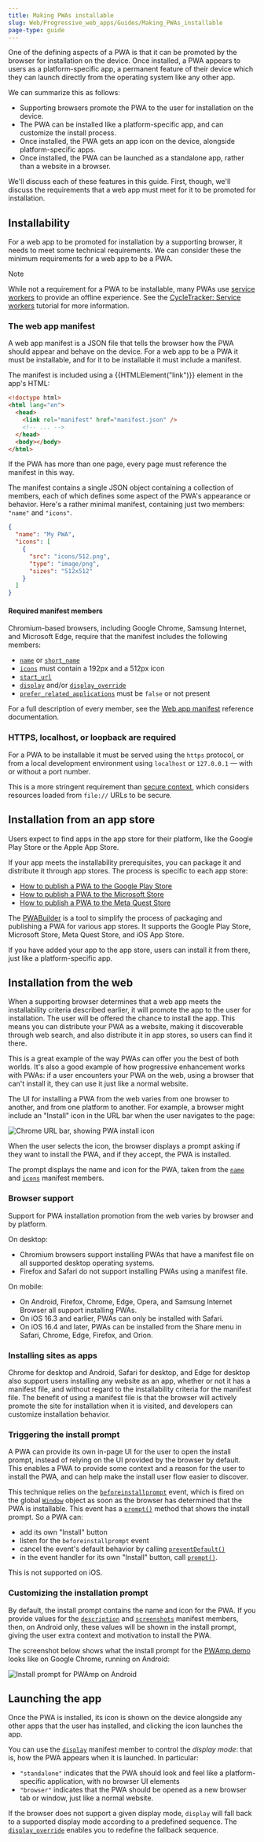 ```yaml
---
title: Making PWAs installable
slug: Web/Progressive_web_apps/Guides/Making_PWAs_installable
page-type: guide
---
```




One of the defining aspects of a PWA is that it can be promoted by the browser for installation on the device. Once installed, a PWA appears to users as a platform-specific app, a permanent feature of their device which they can launch directly from the operating system like any other app.

We can summarize this as follows:

- Supporting browsers promote the PWA to the user for installation on the device.
- The PWA can be installed like a platform-specific app, and can customize the install process.
- Once installed, the PWA gets an app icon on the device, alongside platform-specific apps.
- Once installed, the PWA can be launched as a standalone app, rather than a website in a browser.

We'll discuss each of these features in this guide. First, though, we'll discuss the requirements that a web app must meet for it to be promoted for installation.

## Installability

For a web app to be promoted for installation by a supporting browser, it needs to meet some technical requirements. We can consider these the minimum requirements for a web app to be a PWA.

> [!NOTE]
> While not a requirement for a PWA to be installable, many PWAs use [service workers](/Web/API/Service_Worker_API) to provide an offline experience.
> See the [CycleTracker: Service workers](/Web/Progressive_web_apps/Tutorials/CycleTracker/Service_workers) tutorial for more information.

### The web app manifest

A web app manifest is a JSON file that tells the browser how the PWA should appear and behave on the device. For a web app to be a PWA it must be installable, and for it to be installable it must include a manifest.

The manifest is included using a {{HTMLElement("link")}} element in the app's HTML:

```html
<!doctype html>
<html lang="en">
  <head>
    <link rel="manifest" href="manifest.json" />
    <!-- ... -->
  </head>
  <body></body>
</html>
```

If the PWA has more than one page, every page must reference the manifest in this way.

The manifest contains a single JSON object containing a collection of members, each of which defines some aspect of the PWA's appearance or behavior. Here's a rather minimal manifest, containing just two members: `"name"` and `"icons"`.

```json
{
  "name": "My PWA",
  "icons": [
    {
      "src": "icons/512.png",
      "type": "image/png",
      "sizes": "512x512"
    }
  ]
}
```

#### Required manifest members

Chromium-based browsers, including Google Chrome, Samsung Internet, and Microsoft Edge, require that the manifest includes the following members:

- [`name`](/Web/Manifest/name) or [`short_name`](/Web/Manifest/short_name)
- [`icons`](/Web/Manifest/icons) must contain a 192px and a 512px icon
- [`start_url`](/Web/Manifest/start_url)
- [`display`](/Web/Manifest/display) and/or [`display_override`](/Web/Manifest/display_override)
- [`prefer_related_applications`](/Web/Manifest/prefer_related_applications) must be `false` or not present

For a full description of every member, see the [Web app manifest](/Web/Manifest) reference documentation.

### HTTPS, localhost, or loopback are required

For a PWA to be installable it must be served using the `https` protocol, or from a local development environment using `localhost` or `127.0.0.1` — with or without a port number.

This is a more stringent requirement than [secure context](/Web/Security/Secure_Contexts), which considers resources loaded from `file://` URLs to be secure.

## Installation from an app store

Users expect to find apps in the app store for their platform, like the Google Play Store or the Apple App Store.

If your app meets the installability prerequisites, you can package it and distribute it through app stores. The process is specific to each app store:

- [How to publish a PWA to the Google Play Store](https://chromeos.dev/en/publish/pwa-in-play)
- [How to publish a PWA to the Microsoft Store](https://learn.microsoft.com/en-us/microsoft-edge/progressive-web-apps-chromium/how-to/microsoft-store)
- [How to publish a PWA to the Meta Quest Store](https://developers.meta.com/horizon/documentation/web/pwa-submit-app/)

The [PWABuilder](https://docs.pwabuilder.com/#/builder/quick-start) is a tool to simplify the process of packaging and publishing a PWA for various app stores. It supports the Google Play Store, Microsoft Store, Meta Quest Store, and iOS App Store.

If you have added your app to the app store, users can install it from there, just like a platform-specific app.

## Installation from the web

When a supporting browser determines that a web app meets the installability criteria described earlier, it will promote the app to the user for installation. The user will be offered the chance to install the app. This means you can distribute your PWA as a website, making it discoverable through web search, and also distribute it in app stores, so users can find it there.

This is a great example of the way PWAs can offer you the best of both worlds. It's also a good example of how progressive enhancement works with PWAs: if a user encounters your PWA on the web, using a browser that can't install it, they can use it just like a normal website.

The UI for installing a PWA from the web varies from one browser to another, and from one platform to another. For example, a browser might include an "Install" icon in the URL bar when the user navigates to the page:

![Chrome URL bar, showing PWA install icon](pwa-install.png)

When the user selects the icon, the browser displays a prompt asking if they want to install the PWA, and if they accept, the PWA is installed.

The prompt displays the name and icon for the PWA, taken from the [`name`](/Web/Manifest/name) and [`icons`](/Web/Manifest/icons) manifest members.

### Browser support

Support for PWA installation promotion from the web varies by browser and by platform.

On desktop:

- Chromium browsers support installing PWAs that have a manifest file on all supported desktop operating systems.
- Firefox and Safari do not support installing PWAs using a manifest file.

On mobile:

- On Android, Firefox, Chrome, Edge, Opera, and Samsung Internet Browser all support installing PWAs.
- On iOS 16.3 and earlier, PWAs can only be installed with Safari.
- On iOS 16.4 and later, PWAs can be installed from the Share menu in Safari, Chrome, Edge, Firefox, and Orion.

### Installing sites as apps

Chrome for desktop and Android, Safari for desktop, and Edge for desktop also support users installing any website as an app, whether or not it has a manifest file, and without regard to the installability criteria for the manifest file.
The benefit of using a manifest file is that the browser will actively promote the site for installation when it is visited, and developers can customize installation behavior.

### Triggering the install prompt

A PWA can provide its own in-page UI for the user to open the install prompt, instead of relying on the UI provided by the browser by default. This enables a PWA to provide some context and a reason for the user to install the PWA, and can help make the install user flow easier to discover.

This technique relies on the [`beforeinstallprompt`](/Web/API/Window/beforeinstallprompt_event) event, which is fired on the global [`Window`](/Web/API/Window) object as soon as the browser has determined that the PWA is installable. This event has a [`prompt()`](/Web/API/BeforeInstallPromptEvent/prompt) method that shows the install prompt. So a PWA can:

- add its own "Install" button
- listen for the `beforeinstallprompt` event
- cancel the event's default behavior by calling [`preventDefault()`](/Web/API/Event/preventDefault)
- in the event handler for its own "Install" button, call [`prompt()`](/Web/API/BeforeInstallPromptEvent/prompt).

This is not supported on iOS.

### Customizing the installation prompt

By default, the install prompt contains the name and icon for the PWA. If you provide values for the [`description`](/Web/Manifest/description) and [`screenshots`](/Web/Manifest/screenshots) manifest members, then, on Android only, these values will be shown in the install prompt, giving the user extra context and motivation to install the PWA.

The screenshot below shows what the install prompt for the [PWAmp demo](https://github.com/MicrosoftEdge/Demos/tree/main/pwamp) looks like on Google Chrome, running on Android:

![Install prompt for PWAmp on Android](pwamp-install-prompt-android.png)

## Launching the app

Once the PWA is installed, its icon is shown on the device alongside any other apps that the user has installed, and clicking the icon launches the app.

You can use the [`display`](/Web/Manifest/display) manifest member to control the _display mode_: that is, how the PWA appears when it is launched. In particular:

- `"standalone"` indicates that the PWA should look and feel like a platform-specific application, with no browser UI elements
- `"browser"` indicates that the PWA should be opened as a new browser tab or window, just like a normal website.

If the browser does not support a given display mode, `display` will fall back to a supported display mode according to a predefined sequence. The [`display_override`](/Web/Manifest/display_override) enables you to redefine the fallback sequence.
